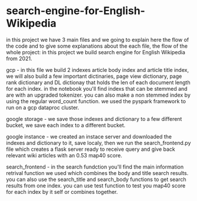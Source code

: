 # search-engine-for-English-Wikipedia
in this project we have 3 main files and we going to explain here the flow of the code and to give some explanations about the each file,
the flow of the whole project:
in this project we build search engine for English Wikipedia from 2021.

gcp - in this file we build 2 indexes article body index and article title index, we will also build a few important dictinaries, page view dictionary, page rank dictionary and DL dictionay that holds the len of each document length for each index. 
in the notebook you'll find indexs that can be stemmed and are with an upgraded tokenizer.
you can also make a non stemmed index by using the regular word_count function.
we used the pyspark framework to run on a gcp dataproc cluster.

google storage - we save those indexes and dictionary to a few different bucket, we save each index to a different bucket.

google instance - we created an instace server and downloaded the indexes and dictionary to it, save localy, then we run the search_frontend.py file
which creates a flask server ready to receive query and give back relevant wiki articles with an 0.53 map40 score.

search_frontend - in the search fundction you'll find the main information retrival function we used which combines the body and title search results.
you can also use the search_title and search_body functions to get search results from one index.
you can use test function to test you map40 score for each index by it self or combines together.

